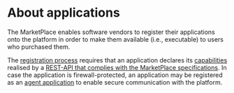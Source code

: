 # About applications

The MarketPlace enables software vendors to register their applications onto the platform in order to make them available (i.e., executable) to users who purchased them.

The [registration process](apps/registration.md) requires that an application declares its [capabilities](./capabilities) realised by a [REST-API that complies with the MarketPlace specifications](apps/mp-api).
In case the application is firewall-protected, an application may be registered as an [agent application](apps/register_agent) to enable secure communication with the platform.
